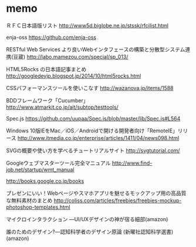 memo
====

ＲＦＣ日本語版リスト
http://www5d.biglobe.ne.jp/stssk/rfcjlist.html

enja-oss
https://github.com/enja-oss

RESTful Web Services より良いWebインタフェースの構築と分散型システム連携(豆蔵)
http://labo.mamezou.com/special/sp_013/

HTML5Rocks の日本語記事まとめ
http://googledevjp.blogspot.jp/2014/10/html5rocks.html

CSSパフォーマンスツールを使いこなす
http://wazanova.jp/items/1588

BDDフレームワーク「Cucumber」
http://www.atmarkit.co.jp/ait/subtop/testtools/

Spec.js
https://github.com/uupaa/Spec.js/blob/master/lib/Spec.js#L564

Windows 10版IEをMac／iOS／Androidで開ける開発者向け「RemoteIE」リリース
http://www.itmedia.co.jp/enterprise/articles/1411/04/news098.html

SVGの概要や使い方を学べるチュートリアルサイト
http://svgtutorial.com/

Googleウェブマスターツール完全マニュアル
http://www.find-job.net/startup/wmt_manual

http://books.google.co.jp/books

プレゼンにいい！Webページやスマホアプリを魅せるモックアップ用の高品質な無料素材のまとめ
http://coliss.com/articles/freebies/freebies-mockup-photoshop-templates.html

マイクロインタラクション ―UI/UXデザインの神が宿る細部(amazon)

誰のためのデザイン?―認知科学者のデザイン原論 (新曜社認知科学選書)(amazon)
